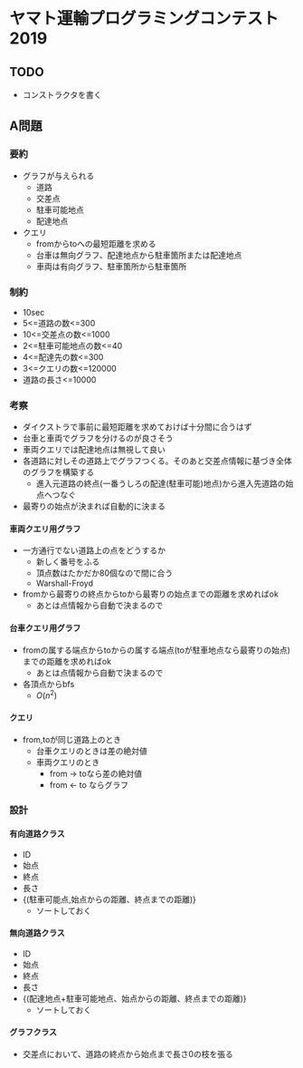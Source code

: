 # ヤマト運輸プログラミングコンテスト2019

## TODO
- コンストラクタを書く

## A問題
### 要約
- グラフが与えられる
  - 道路
  - 交差点
  - 駐車可能地点
  - 配達地点
- クエリ
  - fromからtoへの最短距離を求める
  - 台車は無向グラフ、配達地点から駐車箇所または配達地点
  - 車両は有向グラフ、駐車箇所から駐車箇所
### 制約
- 10sec
- 5<=道路の数<=300
- 10<=交差点の数<=1000
- 2<=駐車可能地点の数<=40
- 4<=配達先の数<=300
- 3<=クエリの数<=120000
- 道路の長さ<=10000
### 考察
- ダイクストラで事前に最短距離を求めておけば十分間に合うはず
- 台車と車両でグラフを分けるのが良さそう
- 車両クエリでは配達地点は無視して良い
- 各道路に対しその道路上でグラフつくる。そのあと交差点情報に基づき全体のグラフを構築する
  - 進入元道路の終点(一番うしろの配達(駐車可能)地点)から進入先道路の始点へつなぐ
- 最寄りの始点が決まれば自動的に決まる


#### 車両クエリ用グラフ
- 一方通行でない道路上の点をどうするか
  - 新しく番号をふる
  - 頂点数はたかだか80個なので間に合う
  - Warshall-Froyd
- fromから最寄りの終点からtoから最寄りの始点までの距離を求めればok
  - あとは点情報から自動で決まるので

#### 台車クエリ用グラフ
- fromの属する端点からtoからの属する端点(toが駐車地点なら最寄りの始点)までの距離を求めればok
  - あとは点情報から自動で決まるので
- 各頂点からbfs
  - $O(n^2)$

#### クエリ
- from,toが同じ道路上のとき
  - 台車クエリのときは差の絶対値
  - 車両クエリのとき
    - from -> toなら差の絶対値
    - from <- to ならグラフ

### 設計
#### 有向道路クラス
- ID
- 始点
- 終点
- 長さ
- {(駐車可能点,始点からの距離、終点までの距離)}
  - ソートしておく
#### 無向道路クラス
- ID
- 始点
- 終点
- 長さ
- {(配達地点+駐車可能地点、始点からの距離、終点までの距離)}
  - ソートしておく
#### グラフクラス
- 交差点において、道路の終点から始点まで長さ0の枝を張る

